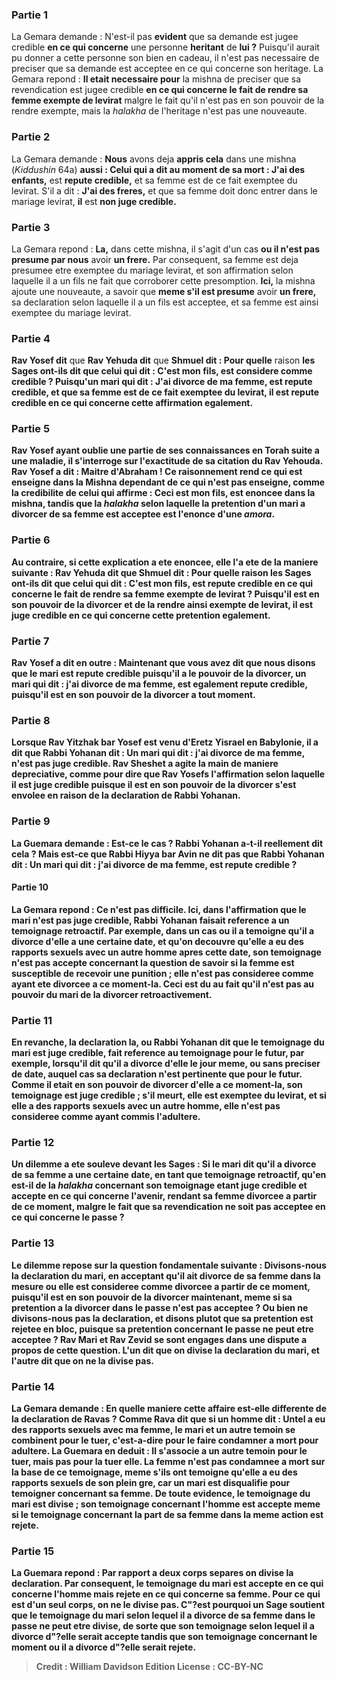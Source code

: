 
### Partie 1
La Gemara demande : N'est-il pas <b>evident</b> que sa demande est jugee credible <b>en ce qui concerne</b> une personne <b>heritant</b> de <b>lui ?</b> Puisqu'il aurait pu donner a cette personne son bien en cadeau, il n'est pas necessaire de preciser que sa demande est acceptee en ce qui concerne son heritage. La Gemara repond : <b>Il etait necessaire pour</b> la mishna de preciser que sa revendication est jugee credible <b>en ce qui concerne le fait de rendre sa femme exempte de levirat</b> malgre le fait qu'il n'est pas en son pouvoir de la rendre exempte, mais la <i>halakha</i> de l'heritage n'est pas une nouveaute.

### Partie 2
La Gemara demande : <b>Nous</b> avons deja <b>appris cela</b> dans une mishna (<i>Kiddushin</i> 64a) <b>aussi : Celui qui a dit au moment de sa mort : J'ai des enfants,</b> est <b>repute credible,</b> et sa femme est de ce fait exemptee du levirat. S'il a dit : <b>J'ai des freres,</b> et que sa femme doit donc entrer dans le mariage levirat, <b>il</b> est <b>non juge credible.</b>

### Partie 3
La Gemara repond : <b>La,</b> dans cette mishna, il s'agit d'un cas <b>ou il n'est pas presume par nous</b> avoir <b>un frere.</b> Par consequent, sa femme est deja presumee etre exemptee du mariage levirat, et son affirmation selon laquelle il a un fils ne fait que corroborer cette presomption. <b>Ici,</b> la mishna ajoute une nouveaute, a savoir que <b>meme s'il est presume</b> avoir <b>un frere,</b> sa declaration selon laquelle il a un fils est acceptee, et sa femme est ainsi exemptee du mariage levirat.

### Partie 4
<b>Rav Yosef dit</b> que <b>Rav Yehuda dit</b> que <b>Shmuel dit : Pour quelle</b> raison <b>les Sages ont-ils <b>dit</b> que celui qui dit : <b>C'est mon fils,</b> est <b>considere comme credible ? Puisqu'un mari qui dit : <b>J'ai divorce de ma femme,</b> est <b>repute credible,</b> et que sa femme est de ce fait exemptee du levirat, il est repute credible en ce qui concerne cette affirmation egalement.

### Partie 5
Rav Yosef ayant oublie une partie de ses connaissances en Torah suite a une maladie, il s'interroge sur l'exactitude de sa citation du Rav Yehouda. <b>Rav Yosef a dit : Maitre d'Abraham !</b> Ce raisonnement <b>rend</b> ce qui <b>est enseigne</b> dans la Mishna <b>dependant de ce qui n'est pas enseigne,</b> comme la credibilite de celui qui affirme : Ceci est mon fils, est enoncee dans la mishna, tandis que la <i>halakha</i> selon laquelle la pretention d'un mari a divorcer de sa femme est acceptee est l'enonce d'une <i>amora</i>.

### Partie 6
<b>Au contraire, si</b> cette explication <b>a ete enoncee, elle l'a ete de la maniere suivante : Rav Yehuda dit</b> que <b>Shmuel dit : Pour quelle</b> raison <b>les Sages ont-ils <b>dit</b> que celui qui dit : <b>C'est mon fils,</b> est <b>repute credible</b> en ce qui concerne le fait de rendre sa femme exempte de levirat ? <b>Puisqu'il est en son pouvoir de la divorcer</b> et de la rendre ainsi exempte de levirat, il est juge credible en ce qui concerne cette pretention egalement.

### Partie 7
<b>Rav Yosef a dit</b> en outre : <b>Maintenant que vous avez dit</b> que <b>nous disons</b> que le mari est repute credible <b>puisqu'il a le pouvoir de la divorcer, <b>un mari qui dit : j'ai divorce de ma femme,</b> est egalement <b>repute credible, puisqu'il est en son pouvoir de la divorcer</b> a tout moment.

### Partie 8
<b>Lorsque Rav Yitzhak bar Yosef est venu</b> d'Eretz Yisrael en Babylonie, il a dit que <b>Rabbi Yohanan dit : Un mari qui dit : j'ai divorce de ma femme,</b> n'est <b>pas juge credible. Rav Sheshet a agite la main</b> de maniere depreciative, comme pour dire que <b>Rav Yosefs</b> l'affirmation selon laquelle il est juge credible <b>puisque</b> il est en son pouvoir de la divorcer <b>s'est envolee</b> en raison de la declaration de Rabbi Yohanan.

### Partie 9
La Guemara demande : <b>Est-ce le cas ? </b> Rabbi Yohanan a-t-il reellement dit cela ? <b>Mais est-ce que Rabbi Hiyya bar Avin ne dit pas</b> que <b>Rabbi Yohanan dit : Un mari qui dit : j'ai divorce de ma femme,</b> est <b>repute credible ?</b>

#### Partie 10
La Gemara repond : Ce n'est <b>pas difficile. Ici,</b> dans l'affirmation que le mari n'est pas juge credible, Rabbi Yohanan faisait reference a <b>un temoignage retroactif</b>. Par exemple, dans un cas ou il a temoigne qu'il a divorce d'elle a une certaine date, et qu'on decouvre qu'elle a eu des rapports sexuels avec un autre homme apres cette date, son temoignage n'est pas accepte concernant la question de savoir si la femme est susceptible de recevoir une punition ; elle n'est pas consideree comme ayant ete divorcee a ce moment-la. Ceci est du au fait qu'il n'est pas au pouvoir du mari de la divorcer retroactivement.

### Partie 11
En revanche, la declaration <b>la,</b> ou Rabbi Yohanan dit que le temoignage du mari est juge credible, fait reference au temoignage <b>pour le futur,</b> par exemple, lorsqu'il dit qu'il a divorce d'elle le jour meme, ou sans preciser de date, auquel cas sa declaration n'est pertinente que pour le futur. Comme il etait en son pouvoir de divorcer d'elle a ce moment-la, son temoignage est juge credible ; s'il meurt, elle est exemptee du levirat, et si elle a des rapports sexuels avec un autre homme, elle n'est pas consideree comme ayant commis l'adultere.

### Partie 12
<b>Un dilemme a ete souleve devant</b> les Sages : Si le mari <b>dit</b> qu'il a divorce de sa femme a une certaine date, en tant que <b>temoignage retroactif</b>, <b>qu'en est-il</b> de la <i>halakha</i> <b>concernant</b> son temoignage etant <b>juge credible</b> et accepte <b>en ce qui concerne l'avenir,</b> rendant sa femme divorcee a partir de ce moment, malgre le fait que sa revendication ne soit pas acceptee en ce qui concerne le passe ?

### Partie 13
Le dilemme repose sur la question fondamentale suivante : <b>Divisons-nous la</b> declaration du mari,</b> en acceptant qu'il ait divorce de sa femme dans la mesure ou elle est consideree comme divorcee a partir de ce moment, puisqu'il est en son pouvoir de la divorcer maintenant, meme si sa pretention a la divorcer dans le passe n'est pas acceptee ? <b>Ou bien ne divisons-nous pas la declaration,</b> et disons plutot que sa pretention est rejetee en bloc, puisque sa pretention concernant le passe ne peut etre acceptee ? <b>Rav Mari et Rav Zevid</b> se sont engages dans une dispute a propos de cette question. <b>L'un dit</b> que <b>on divise</b> la declaration du mari, <b>et l'autre dit</b> que <b>on ne la divise pas</b>.

### Partie 14
La Gemara demande : En <b>quelle</b> maniere <b>cette affaire est-elle</b> differente de la declaration de Ravas</b> ? <b>Comme Rava dit</b> que si un homme dit : <b>Untel a eu des rapports sexuels avec ma femme,</b> le mari <b>et un autre</b> temoin <b>se combinent pour le tuer,</b> c'est-a-dire pour le faire condamner a mort pour adultere. La Guemara en deduit : Il s'associe a un autre temoin <b>pour le tuer, mais pas pour la tuer elle.</b> La femme n'est pas condamnee a mort sur la base de ce temoignage, meme s'ils ont temoigne qu'elle a eu des rapports sexuels de son plein gre, car un mari est disqualifie pour temoigner concernant sa femme. De toute evidence, le temoignage du mari est divise ; son temoignage concernant l'homme est accepte meme si le temoignage concernant la part de sa femme dans la meme action est rejete.

### Partie 15
La Guemara repond : <b>Par rapport a deux</b> <b>corps separes on divise</b> la declaration. Par consequent, le temoignage du mari est accepte en ce qui concerne l'homme mais rejete en ce qui concerne sa femme. <b>Pour ce qui est d'un seul corps, on ne le divise pas</b>. C"?est pourquoi un Sage soutient que le temoignage du mari selon lequel il a divorce de sa femme dans le passe ne peut etre divise, de sorte que son temoignage selon lequel il a divorce d"?elle serait accepte tandis que son temoignage concernant le moment ou il a divorce d"?elle serait rejete.

>Credit : William Davidson Edition
>License : CC-BY-NC